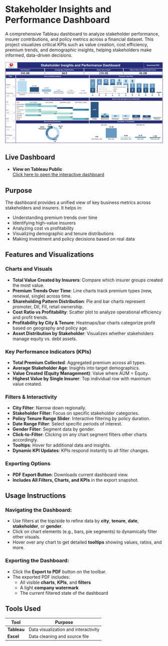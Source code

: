 # Stakeholder Insights and Performance Dashboard

A comprehensive Tableau dashboard to analyze stakeholder performance, insurer contributions, and policy metrics across a financial dataset. This project visualizes critical KPIs such as value creation, cost efficiency, premium trends, and demographic insights, helping stakeholders make informed, data-driven decisions.

![screenshot](images/Screenshot_Dashboard.png)

## Live Dashboard

- **View on Tableau Public**  
 [Click here to open the interactive dashboard](https://public.tableau.com/views/StakeholderInsightsandPerformanceDashboard_17516959777410/StakeholderInsightsandPerformanceDashboard?:language=en-US&publish=yes&:sid=&:redirect=auth&:display_count=n&:origin=viz_share_link)

## Purpose

The dashboard provides a unified view of key business metrics across stakeholders and insurers. It helps in:
- Understanding premium trends over time
- Identifying high-value insurers
- Analyzing cost vs profitability
- Visualizing demographic and tenure distributions
- Making investment and policy decisions based on real data



## Features and Visualizations

### Charts and Visuals
- **Total Value Created by Insurers**: Compare which insurer groups created the most value.
- **Premium Trends Over Time**: Line charts track premium types (new, renewal, single) across time.
- **Shareholding Pattern Distribution**: Pie and bar charts represent promoter, DII, FII, retail ownership.
- **Cost Ratio vs Profitability**: Scatter plot to analyze operational efficiency and profit trends.
- **Profitability by City & Tenure**: Heatmaps/bar charts categorize profit based on geography and policy age.
- **Asset Distribution by Stakeholder**: Visualizes whether stakeholders manage equity vs. debt assets.

### Key Performance Indicators (KPIs)
- **Total Premium Collected**: Aggregated premium across all types.
- **Average Stakeholder Age**: Insights into target demographics.
- **Value Created (Equity Management)**: Value where AUM = Equity.
- **Highest Value by Single Insurer**: Top individual row with maximum value created.

### Filters & Interactivity
- **City Filter**: Narrow down regionally.
- **Stakeholder Filter**: Focus on specific stakeholder categories.
- **Policy Tenure Range Slider**: Interactive filtering by policy duration.
- **Date Range Filter**: Select specific periods of interest.
- **Gender Filter**: Segment data by gender.
- **Click-to-Filter**: Clicking on any chart segment filters other charts accordingly.
- **Tooltips**: Hover for additional data and insights.
- **Dynamic KPI Updates**: KPIs respond instantly to all filter changes.

### Exporting Options
- **PDF Export Button**: Downloads current dashboard view.
- **Includes All Filters, Charts, and KPIs** in the export snapshot.





## Usage Instructions

### Navigating the Dashboard:
- Use filters at the top/side to refine data by **city**, **tenure**, **date**, **stakeholder**, or **gender**.
- Click on chart elements (e.g., bars, pie segments) to dynamically filter other visuals.
- Hover over any chart to get detailed **tooltips** showing values, ratios, and more.

### Exporting the Dashboard:
- Click the **Export to PDF** button on the toolbar.
- The exported PDF includes:
  - All visible **charts**, **KPIs**, and **filters**
  - A light **company watermark**
  - The current filtered state of the dashboard



## Tools Used

| Tool      | Purpose                              |
|-----------|--------------------------------------|
| **Tableau** | Data visualization and interactivity |
| **Excel** | Data cleaning and source file     |


